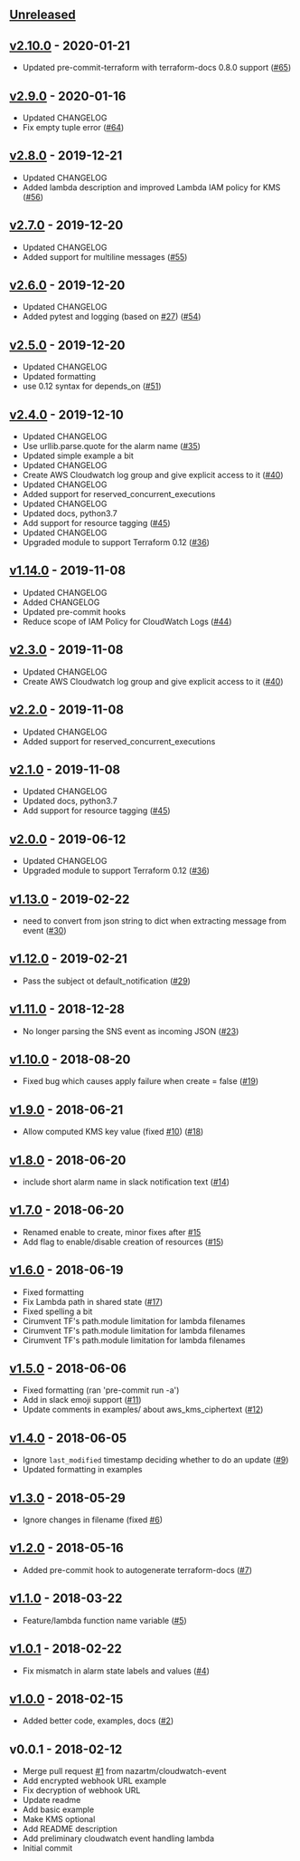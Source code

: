<a name="unreleased"></a>
## [Unreleased]



<a name="v2.10.0"></a>
## [v2.10.0] - 2020-01-21

- Updated pre-commit-terraform with terraform-docs 0.8.0 support ([#65](https://github.com/terraform-aws-modules/terraform-aws-notify-slack/issues/65))


<a name="v2.9.0"></a>
## [v2.9.0] - 2020-01-16

- Updated CHANGELOG
- Fix empty tuple error ([#64](https://github.com/terraform-aws-modules/terraform-aws-notify-slack/issues/64))


<a name="v2.8.0"></a>
## [v2.8.0] - 2019-12-21

- Updated CHANGELOG
- Added lambda description and improved Lambda IAM policy for KMS ([#56](https://github.com/terraform-aws-modules/terraform-aws-notify-slack/issues/56))


<a name="v2.7.0"></a>
## [v2.7.0] - 2019-12-20

- Updated CHANGELOG
- Added support for multiline messages ([#55](https://github.com/terraform-aws-modules/terraform-aws-notify-slack/issues/55))


<a name="v2.6.0"></a>
## [v2.6.0] - 2019-12-20

- Updated CHANGELOG
- Added pytest and logging (based on [#27](https://github.com/terraform-aws-modules/terraform-aws-notify-slack/issues/27)) ([#54](https://github.com/terraform-aws-modules/terraform-aws-notify-slack/issues/54))


<a name="v2.5.0"></a>
## [v2.5.0] - 2019-12-20

- Updated CHANGELOG
- Updated formatting
- use 0.12 syntax for depends_on ([#51](https://github.com/terraform-aws-modules/terraform-aws-notify-slack/issues/51))


<a name="v2.4.0"></a>
## [v2.4.0] - 2019-12-10

- Updated CHANGELOG
- Use urllib.parse.quote for the alarm name ([#35](https://github.com/terraform-aws-modules/terraform-aws-notify-slack/issues/35))
- Updated simple example a bit
- Updated CHANGELOG
- Create AWS Cloudwatch log group and give explicit access to it ([#40](https://github.com/terraform-aws-modules/terraform-aws-notify-slack/issues/40))
- Updated CHANGELOG
- Added support for reserved_concurrent_executions
- Updated CHANGELOG
- Updated docs, python3.7
- Add support for resource tagging ([#45](https://github.com/terraform-aws-modules/terraform-aws-notify-slack/issues/45))
- Updated CHANGELOG
- Upgraded module to support Terraform 0.12 ([#36](https://github.com/terraform-aws-modules/terraform-aws-notify-slack/issues/36))


<a name="v1.14.0"></a>
## [v1.14.0] - 2019-11-08

- Updated CHANGELOG
- Added CHANGELOG
- Updated pre-commit hooks
- Reduce scope of IAM Policy for CloudWatch Logs ([#44](https://github.com/terraform-aws-modules/terraform-aws-notify-slack/issues/44))


<a name="v2.3.0"></a>
## [v2.3.0] - 2019-11-08

- Updated CHANGELOG
- Create AWS Cloudwatch log group and give explicit access to it ([#40](https://github.com/terraform-aws-modules/terraform-aws-notify-slack/issues/40))


<a name="v2.2.0"></a>
## [v2.2.0] - 2019-11-08

- Updated CHANGELOG
- Added support for reserved_concurrent_executions


<a name="v2.1.0"></a>
## [v2.1.0] - 2019-11-08

- Updated CHANGELOG
- Updated docs, python3.7
- Add support for resource tagging ([#45](https://github.com/terraform-aws-modules/terraform-aws-notify-slack/issues/45))


<a name="v2.0.0"></a>
## [v2.0.0] - 2019-06-12

- Updated CHANGELOG
- Upgraded module to support Terraform 0.12 ([#36](https://github.com/terraform-aws-modules/terraform-aws-notify-slack/issues/36))


<a name="v1.13.0"></a>
## [v1.13.0] - 2019-02-22

- need to convert from json string to dict when extracting message from event ([#30](https://github.com/terraform-aws-modules/terraform-aws-notify-slack/issues/30))


<a name="v1.12.0"></a>
## [v1.12.0] - 2019-02-21

- Pass the subject ot default_notification ([#29](https://github.com/terraform-aws-modules/terraform-aws-notify-slack/issues/29))


<a name="v1.11.0"></a>
## [v1.11.0] - 2018-12-28

- No longer parsing the SNS event as incoming JSON ([#23](https://github.com/terraform-aws-modules/terraform-aws-notify-slack/issues/23))


<a name="v1.10.0"></a>
## [v1.10.0] - 2018-08-20

- Fixed bug which causes apply failure when create = false ([#19](https://github.com/terraform-aws-modules/terraform-aws-notify-slack/issues/19))


<a name="v1.9.0"></a>
## [v1.9.0] - 2018-06-21

- Allow computed KMS key value (fixed [#10](https://github.com/terraform-aws-modules/terraform-aws-notify-slack/issues/10)) ([#18](https://github.com/terraform-aws-modules/terraform-aws-notify-slack/issues/18))


<a name="v1.8.0"></a>
## [v1.8.0] - 2018-06-20

- include short alarm name in slack notification text ([#14](https://github.com/terraform-aws-modules/terraform-aws-notify-slack/issues/14))


<a name="v1.7.0"></a>
## [v1.7.0] - 2018-06-20

- Renamed enable to create, minor fixes after [#15](https://github.com/terraform-aws-modules/terraform-aws-notify-slack/issues/15)
- Add flag to enable/disable creation of resources ([#15](https://github.com/terraform-aws-modules/terraform-aws-notify-slack/issues/15))


<a name="v1.6.0"></a>
## [v1.6.0] - 2018-06-19

- Fixed formatting
- Fix Lambda path in shared state ([#17](https://github.com/terraform-aws-modules/terraform-aws-notify-slack/issues/17))
- Fixed spelling a bit
- Cirumvent TF's path.module limitation for lambda filenames
- Cirumvent TF's path.module limitation for lambda filenames
- Cirumvent TF's path.module limitation for lambda filenames


<a name="v1.5.0"></a>
## [v1.5.0] - 2018-06-06

- Fixed formatting (ran 'pre-commit run -a')
- Add in slack emoji support ([#11](https://github.com/terraform-aws-modules/terraform-aws-notify-slack/issues/11))
- Update comments in examples/ about aws_kms_ciphertext ([#12](https://github.com/terraform-aws-modules/terraform-aws-notify-slack/issues/12))


<a name="v1.4.0"></a>
## [v1.4.0] - 2018-06-05

- Ignore `last_modified` timestamp deciding whether to do an update ([#9](https://github.com/terraform-aws-modules/terraform-aws-notify-slack/issues/9))
- Updated formatting in examples


<a name="v1.3.0"></a>
## [v1.3.0] - 2018-05-29

- Ignore changes in filename (fixed [#6](https://github.com/terraform-aws-modules/terraform-aws-notify-slack/issues/6))


<a name="v1.2.0"></a>
## [v1.2.0] - 2018-05-16

- Added pre-commit hook to autogenerate terraform-docs ([#7](https://github.com/terraform-aws-modules/terraform-aws-notify-slack/issues/7))


<a name="v1.1.0"></a>
## [v1.1.0] - 2018-03-22

- Feature/lambda function name variable ([#5](https://github.com/terraform-aws-modules/terraform-aws-notify-slack/issues/5))


<a name="v1.0.1"></a>
## [v1.0.1] - 2018-02-22

- Fix mismatch in alarm state labels and values ([#4](https://github.com/terraform-aws-modules/terraform-aws-notify-slack/issues/4))


<a name="v1.0.0"></a>
## [v1.0.0] - 2018-02-15

- Added better code, examples, docs ([#2](https://github.com/terraform-aws-modules/terraform-aws-notify-slack/issues/2))


<a name="v0.0.1"></a>
## v0.0.1 - 2018-02-12

- Merge pull request [#1](https://github.com/terraform-aws-modules/terraform-aws-notify-slack/issues/1) from nazartm/cloudwatch-event
- Add encrypted webhook URL example
- Fix decryption of webhook URL
- Update readme
- Add basic example
- Make KMS optional
- Add README description
- Add preliminary cloudwatch event handling lambda
- Initial commit


[Unreleased]: https://github.com/terraform-aws-modules/terraform-aws-notify-slack/compare/v2.10.0...HEAD
[v2.10.0]: https://github.com/terraform-aws-modules/terraform-aws-notify-slack/compare/v2.9.0...v2.10.0
[v2.9.0]: https://github.com/terraform-aws-modules/terraform-aws-notify-slack/compare/v2.8.0...v2.9.0
[v2.8.0]: https://github.com/terraform-aws-modules/terraform-aws-notify-slack/compare/v2.7.0...v2.8.0
[v2.7.0]: https://github.com/terraform-aws-modules/terraform-aws-notify-slack/compare/v2.6.0...v2.7.0
[v2.6.0]: https://github.com/terraform-aws-modules/terraform-aws-notify-slack/compare/v2.5.0...v2.6.0
[v2.5.0]: https://github.com/terraform-aws-modules/terraform-aws-notify-slack/compare/v2.4.0...v2.5.0
[v2.4.0]: https://github.com/terraform-aws-modules/terraform-aws-notify-slack/compare/v1.14.0...v2.4.0
[v1.14.0]: https://github.com/terraform-aws-modules/terraform-aws-notify-slack/compare/v2.3.0...v1.14.0
[v2.3.0]: https://github.com/terraform-aws-modules/terraform-aws-notify-slack/compare/v2.2.0...v2.3.0
[v2.2.0]: https://github.com/terraform-aws-modules/terraform-aws-notify-slack/compare/v2.1.0...v2.2.0
[v2.1.0]: https://github.com/terraform-aws-modules/terraform-aws-notify-slack/compare/v2.0.0...v2.1.0
[v2.0.0]: https://github.com/terraform-aws-modules/terraform-aws-notify-slack/compare/v1.13.0...v2.0.0
[v1.13.0]: https://github.com/terraform-aws-modules/terraform-aws-notify-slack/compare/v1.12.0...v1.13.0
[v1.12.0]: https://github.com/terraform-aws-modules/terraform-aws-notify-slack/compare/v1.11.0...v1.12.0
[v1.11.0]: https://github.com/terraform-aws-modules/terraform-aws-notify-slack/compare/v1.10.0...v1.11.0
[v1.10.0]: https://github.com/terraform-aws-modules/terraform-aws-notify-slack/compare/v1.9.0...v1.10.0
[v1.9.0]: https://github.com/terraform-aws-modules/terraform-aws-notify-slack/compare/v1.8.0...v1.9.0
[v1.8.0]: https://github.com/terraform-aws-modules/terraform-aws-notify-slack/compare/v1.7.0...v1.8.0
[v1.7.0]: https://github.com/terraform-aws-modules/terraform-aws-notify-slack/compare/v1.6.0...v1.7.0
[v1.6.0]: https://github.com/terraform-aws-modules/terraform-aws-notify-slack/compare/v1.5.0...v1.6.0
[v1.5.0]: https://github.com/terraform-aws-modules/terraform-aws-notify-slack/compare/v1.4.0...v1.5.0
[v1.4.0]: https://github.com/terraform-aws-modules/terraform-aws-notify-slack/compare/v1.3.0...v1.4.0
[v1.3.0]: https://github.com/terraform-aws-modules/terraform-aws-notify-slack/compare/v1.2.0...v1.3.0
[v1.2.0]: https://github.com/terraform-aws-modules/terraform-aws-notify-slack/compare/v1.1.0...v1.2.0
[v1.1.0]: https://github.com/terraform-aws-modules/terraform-aws-notify-slack/compare/v1.0.1...v1.1.0
[v1.0.1]: https://github.com/terraform-aws-modules/terraform-aws-notify-slack/compare/v1.0.0...v1.0.1
[v1.0.0]: https://github.com/terraform-aws-modules/terraform-aws-notify-slack/compare/v0.0.1...v1.0.0
